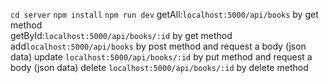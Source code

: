 `cd server`
`npm install`
`npm run dev`
getAll:`localhost:5000/api/books` by get method  
getById:`localhost:5000/api/books/:id` by get method
add`localhost:5000/api/books` by post method and request a body (json data)
update `localhost:5000/api/books/:id` by put method and request a body (json data)
delete `localhost:5000/api/books/:id` by delete method
